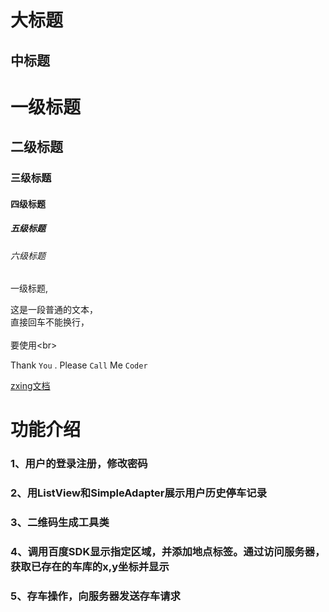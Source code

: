 
大标题  
==== 
中标题  
------- 

# 一级标题  
## 二级标题  
### 三级标题  
#### 四级标题  
##### 五级标题  
###### 六级标题 
一级标题,

这是一段普通的文本，  
直接回车不能换行，<br>  
要使用\<br>  

Thank `You` . Please `Call` Me `Coder`

[zxing文档](https://my.oschina.net/madmatrix/blog/189031)  

# 功能介绍
### 1、用户的登录注册，修改密码
### 2、用ListView和SimpleAdapter展示用户历史停车记录
### 3、二维码生成工具类
### 4、调用百度SDK显示指定区域，并添加地点标签。通过访问服务器，获取已存在的车库的x,y坐标并显示
### 5、存车操作，向服务器发送存车请求
